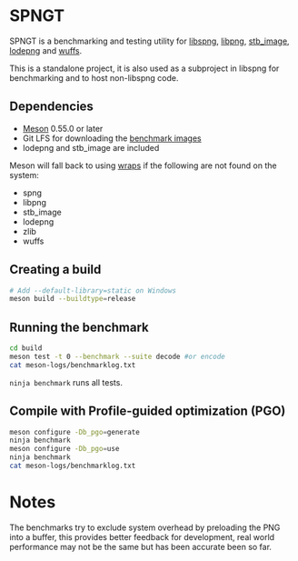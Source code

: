 # SPNGT

SPNGT is a benchmarking and testing utility for [libspng](https://libspng.org),
[libpng](http://www.libpng.org/pub/png/libpng.html),
[stb_image](https://github.com/nothings/stb/blob/master/stb_image.h),
[lodepng](https://github.com/lvandeve/lodepng) and
[wuffs](https://github.com/google/wuffs).

This is a standalone project, it is also used as a subproject in libspng for benchmarking
and to host non-libspng code.

## Dependencies

* [Meson](https://mesonbuild.com) 0.55.0 or later
* Git LFS for downloading the [benchmark images](https://github.com/libspng/benchmark_images/)
* lodepng and stb_image are included

Meson will fall back to using [wraps](https://mesonbuild.com/Wrap-dependency-system-manual.html)
if the following are not found on the system:
* spng
* libpng
* stb_image
* lodepng
* zlib
* wuffs

## Creating a build

```bash
# Add --default-library=static on Windows
meson build --buildtype=release
```

## Running the benchmark

```bash
cd build
meson test -t 0 --benchmark --suite decode #or encode
cat meson-logs/benchmarklog.txt
```

`ninja benchmark` runs all tests.

## Compile with Profile-guided optimization (PGO)

```bash
meson configure -Db_pgo=generate
ninja benchmark
meson configure -Db_pgo=use
ninja benchmark
cat meson-logs/benchmarklog.txt
```

# Notes

The benchmarks try to exclude system overhead by preloading the PNG into a buffer,
this provides better feedback for development,
real world performance may not be the same but has been accurate been so far.
